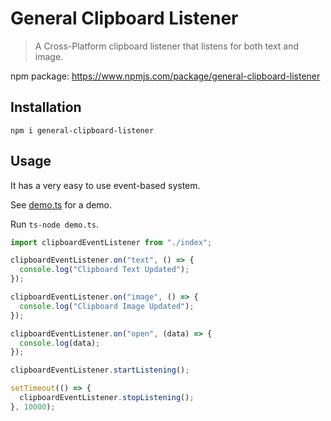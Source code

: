 # General Clipboard Listener

> A Cross-Platform clipboard listener that listens for both text and image.

npm package: https://www.npmjs.com/package/general-clipboard-listener

## Installation

`npm i general-clipboard-listener`

## Usage

It has a very easy to use event-based system.

See [demo.ts](./demo.ts) for a demo.

Run `ts-node demo.ts`.

```ts
import clipboardEventListener from "./index";

clipboardEventListener.on("text", () => {
  console.log("Clipboard Text Updated");
});

clipboardEventListener.on("image", () => {
  console.log("Clipboard Image Updated");
});

clipboardEventListener.on("open", (data) => {
  console.log(data);
});

clipboardEventListener.startListening();

setTimeout(() => {
  clipboardEventListener.stopListening();
}, 10000);
```
